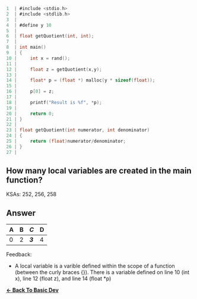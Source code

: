 ```c
1  | #include <stdio.h>
2  | #include <stdlib.h>
3  | 
4  | #define y 10
5  | 
6  | float getQuotient(int, int);
7  | 
8  | int main()
9  | {
10 |     int x = rand();
11 | 
12 |     float z = getQuotient(x,y);
13 |     
14 |     float* p = (float *) malloc(y * sizeof(float));
15 |     
16 |     p[0] = z;
17 |     
18 |     printf("Result is %f", *p);
19 |     
20 |     return 0;
21 | }
22 | 
23 | float getQuotient(int numerator, int denominator)
24 | {
25 |     return (float)numerator/denominator;
26 | }
27 | 
```

## How many local variables are created in the main function?

KSAs: 252, 256, 258

## Answer
| A | B | ***C*** | D |
| :--- | :--- | :--- | :--- |
| 0 | 2 | ***3*** | 4 |


Feedback:

- A local variable is a varible defined within the scope of a function (between the curly braces {}). There is a variable defined on line 10 (int x), line 12 (float z), and line 14 (float *p) 

[**<- Back To Basic Dev**](../../../../Basic_Dev.md)

